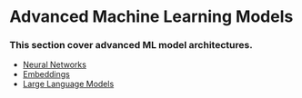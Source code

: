 # Advanced Machine Learning Models
### This section cover advanced ML model architectures.

- [Neural Networks](https://github.com/nestorojas/Neural-Networks)
- [Embeddings](https://github.com/nestorojas/Embeddings)
- [Large Language Models](https://github.com/nestorojas/Large-Language-Models)